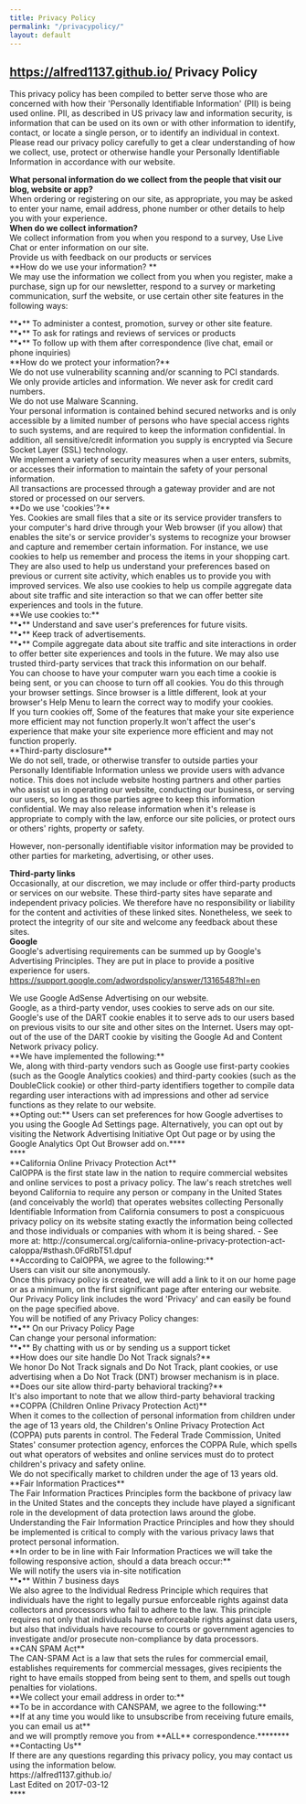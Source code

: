 ```yaml
---
title: Privacy Policy
permalink: "/privacypolicy/"
layout: default
---
```


## https://alfred1137.github.io/ Privacy Policy ##
This privacy policy has been compiled to better serve those who are concerned with how their 'Personally Identifiable Information' (PII) is being used online. PII, as described in US privacy law and information security, is information that can be used on its own or with other information to identify, contact, or locate a single person, or to identify an individual in context. Please read our privacy policy carefully to get a clear understanding of how we collect, use, protect or otherwise handle your Personally Identifiable Information in accordance with our website.
<span id="infoCo"></span><div class="grayText">**What personal information do we collect from the people that visit our blog, website or app?**</div><div class="innerText">When ordering or registering on our site, as appropriate, you may be asked to enter your name, email address, phone number  or other details to help you with your experience.</div><div class="grayText">**When do we collect information?**</div><div class="innerText">We collect information from you when you respond to a survey, Use Live Chat or enter information on our site.</div>
Provide us with feedback on our products or services  <span id="infoUs"></span><div class="grayText">**How do we use your information? **</div><div class="innerText"> We may use the information we collect from you when you register, make a purchase, sign up for our newsletter, respond to a survey or marketing communication, surf the website, or use certain other site features in the following ways:

</div><div class="innerText">**•** To administer a contest, promotion, survey or other site feature.</div><div class="innerText">**•** To ask for ratings and reviews of services or products</div><div class="innerText">**•** To follow up with them after correspondence (live chat, email or phone inquiries)</div><span id="infoPro"></span><div class="grayText">**How do we protect your information?**</div><div class="innerText">We do not use vulnerability scanning and/or scanning to PCI standards.</div><div class="innerText">We only provide articles and information. We never ask for credit card numbers.</div><div class="innerText">We do not use Malware Scanning.

</div><div class="innerText">Your personal information is contained behind secured networks and is only accessible by a limited number of persons who have special access rights to such systems, and are required to keep the information confidential. In addition, all sensitive/credit information you supply is encrypted via Secure Socket Layer (SSL) technology. </div><div class="innerText">We implement a variety of security measures when a user enters, submits, or accesses their information to maintain the safety of your personal information.</div><div class="innerText">All transactions are processed through a gateway provider and are not stored or processed on our servers.</div><span id="coUs"></span><div class="grayText">**Do we use 'cookies'?**</div><div class="innerText">Yes. Cookies are small files that a site or its service provider transfers to your computer's hard drive through your Web browser (if you allow) that enables the site's or service provider's systems to recognize your browser and capture and remember certain information. For instance, we use cookies to help us remember and process the items in your shopping cart. They are also used to help us understand your preferences based on previous or current site activity, which enables us to provide you with improved services. We also use cookies to help us compile aggregate data about site traffic and site interaction so that we can offer better site experiences and tools in the future.</div><div class="innerText">
**We use cookies to:**</div><div class="innerText">**•** Understand and save user's preferences for future visits.</div><div class="innerText">**•** Keep track of advertisements.</div><div class="innerText">**•** Compile aggregate data about site traffic and site interactions in order to offer better site experiences and tools in the future. We may also use trusted third-party services that track this information on our behalf.</div><div class="innerText">
You can choose to have your computer warn you each time a cookie is being sent, or you can choose to turn off all cookies. You do this through your browser settings. Since browser is a little different, look at your browser's Help Menu to learn the correct way to modify your cookies.
</div><div class="innerText">If you turn cookies off, Some of the features that make your site experience more efficient may not function properly.It won't affect the user's experience that make your site experience more efficient and may not function properly.</div><span id="trDi"></span><div class="grayText">**Third-party disclosure**</div><div class="innerText">We do not sell, trade, or otherwise transfer to outside parties your Personally Identifiable Information unless we provide users with advance notice. This does not include website hosting partners and other parties who assist us in operating our website, conducting our business, or serving our users, so long as those parties agree to keep this information confidential. We may also release information when it's release is appropriate to comply with the law, enforce our site policies, or protect ours or others' rights, property or safety. 

 However, non-personally identifiable visitor information may be provided to other parties for marketing, advertising, or other uses. </div><span id="trLi"></span><div class="grayText">**Third-party links**</div><div class="innerText">Occasionally, at our discretion, we may include or offer third-party products or services on our website. These third-party sites have separate and independent privacy policies. We therefore have no responsibility or liability for the content and activities of these linked sites. Nonetheless, we seek to protect the integrity of our site and welcome any feedback about these sites.</div><span id="gooAd"></span><div class="blueText">**Google**</div><div class="innerText">Google's advertising requirements can be summed up by Google's Advertising Principles. They are put in place to provide a positive experience for users. https://support.google.com/adwordspolicy/answer/1316548?hl=en 

</div><div class="innerText">We use Google AdSense Advertising on our website.</div><div class="innerText">
Google, as a third-party vendor, uses cookies to serve ads on our site. Google's use of the DART cookie enables it to serve ads to our users based on previous visits to our site and other sites on the Internet. Users may opt-out of the use of the DART cookie by visiting the Google Ad and Content Network privacy policy.
</div><div class="innerText">
**We have implemented the following:**</div><div class="innerText">We, along with third-party vendors such as Google use first-party cookies (such as the Google Analytics cookies) and third-party cookies (such as the DoubleClick cookie) or other third-party identifiers together to compile data regarding user interactions with ad impressions and other ad service functions as they relate to our website. </div><div class="innerText">
**Opting out:**					Users can set preferences for how Google advertises to you using the Google Ad Settings page. Alternatively, you can opt out by visiting the Network Advertising Initiative Opt Out page or by using the Google Analytics Opt Out Browser add on.****</div>****<span id="calOppa"></span><div class="blueText">**California Online Privacy Protection Act**</div><div class="innerText">CalOPPA is the first state law in the nation to require commercial websites and online services to post a privacy policy.  The law's reach stretches well beyond California to require any person or company in the United States (and conceivably the world) that operates websites collecting Personally Identifiable Information from California consumers to post a conspicuous privacy policy on its website stating exactly the information being collected and those individuals or companies with whom it is being shared. -  See more at: http://consumercal.org/california-online-privacy-protection-act-caloppa/#sthash.0FdRbT51.dpuf
</div><div class="innerText">
**According to CalOPPA, we agree to the following:**
</div><div class="innerText">Users can visit our site anonymously.</div><div class="innerText">Once this privacy policy is created, we will add a link to it on our home page or as a minimum, on the first significant page after entering our website.
</div><div class="innerText">Our Privacy Policy link includes the word 'Privacy' and can easily be found on the page specified above.</div><div class="innerText">
You will be notified of any Privacy Policy changes:</div><div class="innerText">**•** On our Privacy Policy Page
</div><div class="innerText">Can change your personal information:</div><div class="innerText">**•** By chatting with us or by sending us a support ticket</div><div class="innerText">
**How does our site handle Do Not Track signals?**
</div><div class="innerText">We honor Do Not Track signals and Do Not Track, plant cookies, or use advertising when a Do Not Track (DNT) browser mechanism is in place. </div><div class="innerText">
**Does our site allow third-party behavioral tracking?**
</div><div class="innerText">It's also important to note that we allow third-party behavioral tracking</div><span id="coppAct"></span><div class="blueText">**COPPA (Children Online Privacy Protection Act)**</div><div class="innerText">When it comes to the collection of personal information from children under the age of 13 years old, the Children's Online Privacy Protection Act (COPPA) puts parents in control.  The Federal Trade Commission, United States' consumer protection agency, enforces the COPPA Rule, which spells out what operators of websites and online services must do to protect children's privacy and safety online.

</div><div class="innerText">We do not specifically market to children under the age of 13 years old.</div><span id="ftcFip"></span><div class="blueText">**Fair Information Practices**</div><div class="innerText">The Fair Information Practices Principles form the backbone of privacy law in the United States and the concepts they include have played a significant role in the development of data protection laws around the globe. Understanding the Fair Information Practice Principles and how they should be implemented is critical to comply with the various privacy laws that protect personal information.

</div><div class="innerText">**In order to be in line with Fair Information Practices we will take the following responsive action, should a data breach occur:**</div><div class="innerText">We will notify the users via in-site notification</div><div class="innerText">**•** Within 7 business days</div><div class="innerText">
We also agree to the Individual Redress Principle which requires that individuals have the right to legally pursue enforceable rights against data collectors and processors who fail to adhere to the law. This principle requires not only that individuals have enforceable rights against data users, but also that individuals have recourse to courts or government agencies to investigate and/or prosecute non-compliance by data processors.</div><span id="canSpam"></span><div class="blueText">**CAN SPAM Act**</div><div class="innerText">The CAN-SPAM Act is a law that sets the rules for commercial email, establishes requirements for commercial messages, gives recipients the right to have emails stopped from being sent to them, and spells out tough penalties for violations.

</div><div class="innerText">**We collect your email address in order to:**</div><div class="innerText">
**To be in accordance with CANSPAM, we agree to the following:**</div><div class="innerText">**If at any time you would like to unsubscribe from receiving future emails, you can email us at**</div> and we will promptly remove you from **ALL** correspondence.********<span id="ourCon"></span>
<div class="blueText">**Contacting Us**</div>
<div class="innerText">If there are any questions regarding this privacy policy, you may contact us using the information below.

</div><div class="innerText">https://alfred1137.github.io/</div><div class="innerText">
Last Edited on 2017-03-12</div>****
